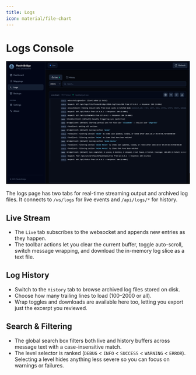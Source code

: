 ```yaml
---
title: Logs
icon: material/file-chart
---
```


# Logs Console

![Logs view](../img/screenshots/logs.png)

The logs page has two tabs for real-time streaming output and archived log files. It connects to `/ws/logs` for live events and `/api/logs/*` for history.

## Live Stream

- The `Live` tab subscribes to the websocket and appends new entries as they happen.
- The toolbar actions let you clear the current buffer, toggle auto-scroll, switch message wrapping, and download the in-memory log slice as a text file.

## Log History

- Switch to the `History` tab to browse archived log files stored on disk.
- Choose how many trailing lines to load (100–2000 or all).
- Wrap toggles and downloads are available here too, letting you export just the excerpt you reviewed.

## Search & Filtering

- The global search box filters both live and history buffers across message text with a case-insensitive match.
- The level selector is ranked (`DEBUG` < `INFO` < `SUCCESS` < `WARNING` < `ERROR`). Selecting a level hides anything less severe so you can focus on warnings or failures.

